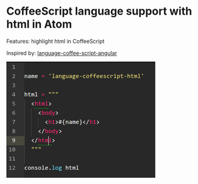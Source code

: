 # CoffeeScript language support with html in Atom

Features: highlight html in CoffeeScript

Inspired by: [language-coffee-script-angular](https://atom.io/packages/language-coffee-script-angular)

![image](https://raw.githubusercontent.com/phyng/language-coffeescript-html/master/demo.png)
